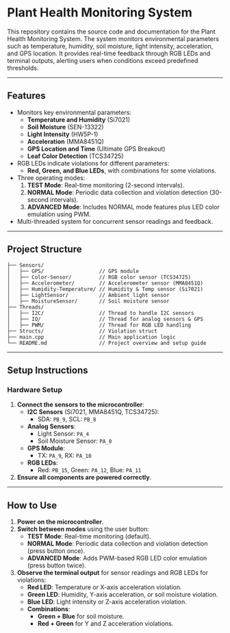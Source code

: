 # Plant Health Monitoring System

This repository contains the source code and documentation for the Plant Health Monitoring System. The system monitors environmental parameters such as temperature, humidity, soil moisture, light intensity, acceleration, and GPS location. It provides real-time feedback through RGB LEDs and terminal outputs, alerting users when conditions exceed predefined thresholds.

---

## Features

- Monitors key environmental parameters:
  - **Temperature and Humidity** (Si7021)
  - **Soil Moisture** (SEN-13322)
  - **Light Intensity** (HW5P-1)
  - **Acceleration** (MMA8451Q)
  - **GPS Location and Time** (Ultimate GPS Breakout)
  - **Leaf Color Detection** (TCS34725)
- RGB LEDs indicate violations for different parameters:
  - **Red, Green, and Blue LEDs**, with combinations for some violations.
- Three operating modes:
  1. **TEST Mode**: Real-time monitoring (2-second intervals).
  2. **NORMAL Mode**: Periodic data collection and violation detection (30-second intervals).
  3. **ADVANCED Mode**: Includes NORMAL mode features plus LED color emulation using PWM.
- Multi-threaded system for concurrent sensor readings and feedback.

---

## Project Structure

```plaintext
├── Sensors/
│   ├── GPS/                  // GPS module
│   ├── Color-Sensor/         // RGB color sensor (TCS34725)
│   ├── Accelerometer/        // Accelerometer sensor (MMA8451Q)
│   ├── Humidity-Temperature/ // Humidity & Temp sensor (Si7021)
│   ├── LightSensor/          // Ambient light sensor
│   ├── MoistureSensor/       // Soil moisture sensor
├── Threads/
│   ├── I2C/                  // Thread to handle I2C sensors
│   ├── IO/                   // Thread for analog sensors & GPS
│   ├── PWM/                  // Thread for RGB LED handling
├── Structs/                  // Violation struct
├── main.cpp                  // Main application logic
└── README.md                 // Project overview and setup guide
```

---

## Setup Instructions

### Hardware Setup

1. **Connect the sensors to the microcontroller**:
   - **I2C Sensors** (Si7021, MMA8451Q, TCS34725):
     - SDA: `PB_9`, SCL: `PB_8`
   - **Analog Sensors**:
     - Light Sensor: `PA_4`
     - Soil Moisture Sensor: `PA_0`
   - **GPS Module**:
     - TX: `PA_9`, RX: `PA_10`
   - **RGB LEDs**:
     - Red: `PB_15`, Green: `PA_12`, Blue: `PA_11`
2. **Ensure all components are powered correctly**.

---

## How to Use

1. **Power on the microcontroller**.
2. **Switch between modes** using the user button:
   - **TEST Mode**: Real-time monitoring (default).
   - **NORMAL Mode**: Periodic data collection and violation detection (press button once).
   - **ADVANCED Mode**: Adds PWM-based RGB LED color emulation (press button twice).
3. **Observe the terminal output** for sensor readings and RGB LEDs for violations:
   - **Red LED**: Temperature or X-axis acceleration violation.
   - **Green LED**: Humidity, Y-axis acceleration, or soil moisture violation.
   - **Blue LED**: Light intensity or Z-axis acceleration violation.
   - **Combinations**:
     - **Green + Blue** for soil moisture.
     - **Red + Green** for Y and Z acceleration violations.

